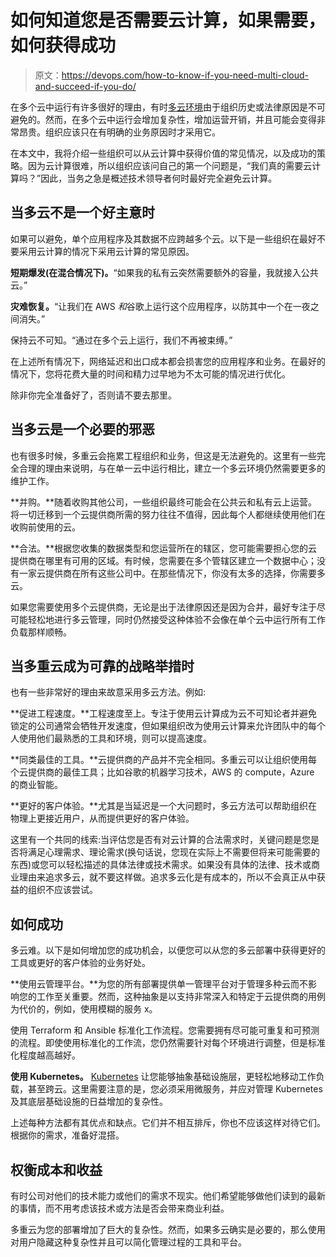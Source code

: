 # 如何知道您是否需要云计算，如果需要，如何获得成功

> 原文：<https://devops.com/how-to-know-if-you-need-multi-cloud-and-succeed-if-you-do/>

在多个云中运行有许多很好的理由，有时[多云环境](https://devops.com/?s=multi-cloud)由于组织历史或法律原因是不可避免的。然而，在多个云中运行会增加复杂性，增加运营开销，并且可能会变得非常昂贵。组织应该只在有明确的业务原因时才采用它。

在本文中，我将介绍一些组织可以从云计算中获得价值的常见情况，以及成功的策略。因为云计算很难，所以组织应该问自己的第一个问题是，“我们真的需要云计算吗？”因此，当务之急是概述技术领导者何时最好完全避免云计算。

## 当多云不是一个好主意时

如果可以避免，单个应用程序及其数据不应跨越多个云。以下是一些组织在最好不要采用云计算的情况下采用云计算的常见原因。

**短期爆发(在混合情况下)。**“如果我的私有云突然需要额外的容量，我就接入公共云。”

**灾难恢复。**“让我们在 AWS *和*谷歌上运行这个应用程序，以防其中一个在一夜之间消失。”

保持云不可知。“通过在多个云上运行，我们不再被束缚。”

在上述所有情况下，网络延迟和出口成本都会损害您的应用程序和业务。在最好的情况下，您将花费大量的时间和精力过早地为不太可能的情况进行优化。

除非你完全准备好了，否则请不要去那里。

## 当多云是一个必要的邪恶

也有很多时候，多重云会拖累工程组织和业务，但这是无法避免的。这里有一些完全合理的理由来说明，与在单一云中运行相比，建立一个多云环境仍然需要更多的维护工作。

**并购。**随着收购其他公司，一些组织最终可能会在公共云和私有云上运营。将一切迁移到一个云提供商所需的努力往往不值得，因此每个人都继续使用他们在收购前使用的云。

**合法。**根据您收集的数据类型和您运营所在的辖区，您可能需要担心您的云提供商在哪里有可用的区域。有时候，您需要在多个管辖区建立一个数据中心；没有一家云提供商在所有这些公司中。在那些情况下，你没有太多的选择，你需要多云。

如果您需要使用多个云提供商，无论是出于法律原因还是因为合并，最好专注于尽可能轻松地进行多云管理，同时仍然接受这种体验不会像在单个云中运行所有工作负载那样顺畅。

## 当多重云成为可靠的战略举措时

也有一些非常好的理由来故意采用多云方法。例如:

**促进工程速度。**工程速度至上。专注于使用云计算成为云不可知论者并避免锁定的公司通常会牺牲开发速度，但如果组织改为使用云计算来允许团队中的每个人使用他们最熟悉的工具和环境，则可以提高速度。

**同类最佳的工具。**云提供商的产品并不完全相同。多重云可以让组织使用每个云提供商的最佳工具；比如谷歌的机器学习技术，AWS 的 compute，Azure 的商业智能。

**更好的客户体验。**尤其是当延迟是一个大问题时，多云方法可以帮助组织在物理上更接近用户，从而提供更好的客户体验。

这里有一个共同的线索:当评估您是否有对云计算的合法需求时，关键问题是您是否将满足心理需求、理论需求(换句话说，您现在实际上不需要但将来可能需要的东西)或您可以轻松描述的具体法律或技术需求。如果没有具体的法律、技术或商业理由来追求多云，就不要这样做。追求多云化是有成本的，所以不会真正从中获益的组织不应该尝试。

## 如何成功

多云难。以下是如何增加您的成功机会，以便您可以从您的多云部署中获得更好的工具或更好的客户体验的业务好处。

**使用云管理平台。**为您的所有部署提供单一管理平台对于管理多种云而不影响您的工作至关重要。然而，这种抽象是以支持非常深入和特定于云提供商的用例为代价的，例如，使用模糊的服务 x。

使用 Terraform 和 Ansible 标准化工作流程。您需要拥有尽可能可重复和可预测的流程。即使使用标准化的工作流，您仍然需要针对每个环境进行调整，但是标准化程度越高越好。

**使用 Kubernetes。** [Kubernetes](https://kubernetes.io) 让您能够抽象基础设施层，更轻松地移动工作负载，甚至跨云。这里需要注意的是，您必须采用微服务，并应对管理 Kubernetes 及其底层基础设施的日益增加的复杂性。

上述每种方法都有其优点和缺点。它们并不相互排斥，你也不应该这样对待它们。根据你的需求，准备好混搭。

## 权衡成本和收益

有时公司对他们的技术能力或他们的需求不现实。他们希望能够做他们读到的最新的事情，而不用考虑该技术或方法是否会带来商业利益。

多重云为您的部署增加了巨大的复杂性。然而，如果多云确实是必要的，那么使用对用户隐藏这种复杂性并且可以简化管理过程的工具和平台。